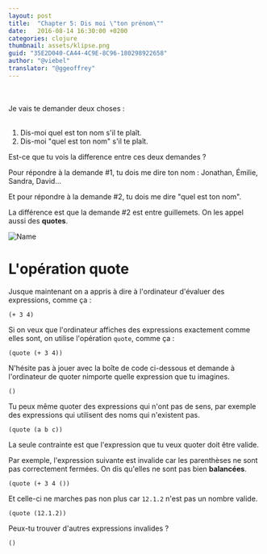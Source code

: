 ```yaml
---
layout: post
title:  "Chapter 5: Dis moi \"ton prénom\""
date:   2016-08-14 16:30:00 +0200
categories: clojure
thumbnail: assets/klipse.png
guid: "35E2D040-CA44-4C9E-8C96-180298922658"
author: "@viebel"
translator: "@ggeoffrey"
---
```


<!-- --- -->
<!-- layout: post -->
<!-- title:  "Chapter 5: Please, tell me \"what's your name?\"" -->
<!-- title:  "Chapter 5: Please, tell me \"what's your name?\"" -->
<!-- date:   2016-07-21 21:17:23 +0200 -->
<!-- categories: clojure -->
<!-- thumbnail: assets/klipse.png -->
<!-- guid: "35E2D040-CA44-4C9E-8C96-180298922658" -->
<!-- author: "@viebel" -->
<!-- --- -->



<br/>
<br/>
<!-- I'm gonna ask you two different requests: -->
Je vais te demander deux choses :
<br/>
<br/>

<!-- 1. Please, tell me what's your name -->
<!-- 2. Please, tell me "what's your name" -->
1. Dis-moi quel est ton nom s'il te plaît.
2. Dis-moi "quel est ton nom" s'il te plaît.

<!-- Do you see the difference between the two requests? -->
Est-ce que tu vois la difference entre ces deux demandes ?

<!-- To request #1, you will answer by telling me your name: John, Emily, Sandra, David... -->
Pour répondre à la demande #1, tu dois me dire ton nom : Jonathan, Émilie, Sandra, David…

<!-- And to request #2, you will answer by telling: "what's your name". -->
Et pour répondre à la demande #2, tu dois me dire "quel est ton nom".

<!-- The difference is that in request #2, there are quotes. -->
La différence est que la demande #2 est entre guillemets. On les appel aussi des **quotes**.

![Name](/assets/images/what_name.jpg)

<!-- # The quote operation -->

# L'opération quote

<!-- Until now, we learned how to tell the computer to evaluate expressions, like this: -->
Jusque maintenant on a appris à dire à l'ordinateur d'évaluer des expressions, comme ça :

~~~klipse
(+ 3 4)
~~~

<!-- If we want the computer to display expressions exactly as they are, we use the `quote` operation, like this: -->
Si on veux que l'ordinateur affiches des expressions exactement comme elles sont, on utilise l'opération `quote`, comme ça :

~~~klipse
(quote (+ 3 4))
~~~

<!-- Feel free to play with the box below and ask the computer to quote any expression that you want -->
N'hésite pas à jouer avec la boîte de code ci-dessous et demande à l'ordinateur de quoter nimporte quelle expression que tu imagines.

~~~klipse
()
~~~

<!-- You can quote even expressions that have no sense, for example using variables that don't exist: -->
Tu peux même quoter des expressions qui n'ont pas de sens, par exemple des expressions qui utilisent des noms qui n'existent pas.

~~~klipse
(quote (a b c))
~~~


<!-- The only restriction is that the expression that you want to quote must be valid. -->
La seule contrainte est que l'expression que tu veux quoter doit être valide.

<!-- For instance, the following expression doesn't work because the parentheses are not balanced: -->
Par exemple, l'expression suivante est invalide car les parenthèses ne sont pas correctement fermées. On dis qu'elles ne sont pas bien **balancées**.

~~~klipse
(quote (+ 3 4 ())
~~~

<!-- And this one doesn't work because `12.1.2` is not a valid number: -->
Et celle-ci ne marches pas non plus car `12.1.2` n'est pas un nombre valide.

~~~klipse
(quote (12.1.2))
~~~

<!-- Can you think about other invalid expressions? -->
Peux-tu trouver d'autres expressions invalides ?

~~~klipse
()
~~~
